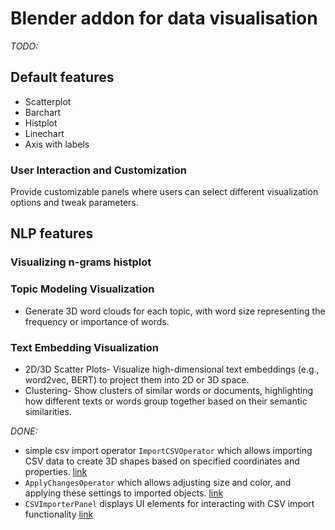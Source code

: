 # Blender addon for data visualisation

*TODO:*

## Default features
- Scatterplot
- Barchart
- Histplot
- Linechart
- Axis with labels

### User Interaction and Customization
Provide customizable panels where users can select different visualization options and tweak parameters.
  
## NLP features
### Visualizing n-grams histplot
### Topic Modeling Visualization 
- Generate 3D word clouds for each topic, with word size representing the frequency or importance of words.
### Text Embedding Visualization
- 2D/3D Scatter Plots- Visualize high-dimensional text embeddings (e.g., word2vec, BERT) to project them into 2D or 3D space.
- Clustering- Show clusters of similar words or documents, highlighting how different texts or words group together based on their semantic similarities.

*DONE:*
- simple csv import operator `ImportCSVOperator` which allows importing CSV data to create 3D shapes based on specified coordinates and properties. [link](https://github.com/marijagjorgjieva/BlenderAddon/blob/main/import_csv_operator.py)
- `ApplyChangesOperator` which allows adjusting size and color, and applying these settings to imported objects. [link](https://github.com/marijagjorgjieva/BlenderAddon/blob/main/apply_changes_operator.py)
- `CSVImporterPanel` displays UI elements for interacting with CSV import functionality [link](https://github.com/marijagjorgjieva/BlenderAddon/blob/main/csv_importer_panel.py)

